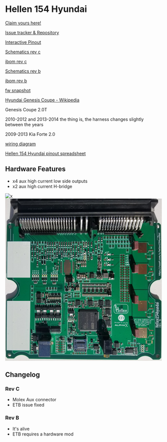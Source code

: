 # Hellen 154 Hyundai

[Claim yours here!](https://www.btrcarcustoms.com/products/alphax-standalone-ecu-for-the-hyundai-genesis-coupe-2-0t)

[Issue tracker & Repository](https://github.com/rusefi/hellen154hyundai)

[Interactive Pinout](https://rusefi.com/docs/pinouts/hellen/hellen154hyundai/)

[Schematics rev c](Hardware/Hellen/hellen154hyundai-c-schematic.pdf)

[ibom rev c](https://rusefi.com/docs/ibom/hellen154hyundai-c-ibom.html)

[Schematics rev b](Hardware/Hellen/hellen154hyundai-b-schematic.pdf)

[ibom rev b](https://rusefi.com/docs/ibom/hellen154hyundai-b-ibom.html)

[fw snapshot](https://rusefi.com/build_server/rusefi_bundle_hellen154hyundai.zip)

[Hyundai Genesis Coupe - Wikipedia](https://en.wikipedia.org/wiki/Hyundai_Genesis_Coupe)

Genesis Coupe 2.0T

2010-2012
and 2013-2014
the thing is, the harness changes slightly between the years

2009-2013 Kia Forte 2.0

[wiring diagram](Hyundai-Genesis-Coupe)

[Hellen 154 Hyundai pinout spreadsheet](https://docs.google.com/spreadsheets/d/14IxjitlEFrC2bSp0IRdNRyXZondlvw2CmJ3Q9DUdvyo)

## Hardware Features

* x4 aux high current low side outputs
* x2 aux high current H-bridge

![x](Hardware/Hellen/hellen154hyundai-rev-c.jpg)
![x](Hardware/Hellen/hellen154hyundai-rev-b.jpg)

## Changelog

### Rev C

* Molex Aux connector
* ETB issue fixed

### Rev B

* It's alive
* ETB requires a hardware mod
